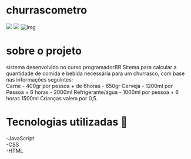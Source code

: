 # churrascometro

<img src="https://img.shields.io/badge/LinkedIn-0077B5?style=for-the-badge&logo=linkedin&logoColor=white"/> <img src = "https://img.shields.io/badge/Gmail-D14836?style=for-the-badge&logo=gmail&logoColor=white">
![img](https://user-images.githubusercontent.com/38886580/166339695-8248a3ec-3a8b-4132-8d74-1e5c5b2b37d1.png)
  
<h1>sobre o projeto</h1>
sistema desenvolvido no curso programadorBR
Sitema para calcular a quantidade de comida e bebida necessária para um churrasco,
com base nas informações seguintes:
<br/>
Carne - 400gr por pessoa + de 6horas - 650gr
Cerveja - 1200ml por Pessoa + 6 horas - 2000ml
Refrigerante/água - 1000ml por pessoa + 6 horas 1500ml
Crianças valem por 0,5.

<h1>Tecnologias utilizadas 🚀</h1>
-JavaScript <br>
-CSS <br>
-HTML <br>
